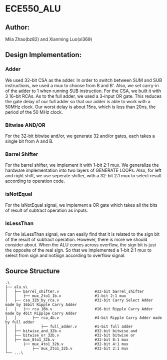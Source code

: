 # ECE550_ALU
## Author: 
Mila Zhao(bz82) and Xianming Luo(xl369)
## Design Implementation: 
### Adder
We used 32-bit CSA as the adder. In order to switch between SUM and SUB instructions, we used a mux to choose from B and B'. 
Also, we set carry-in of the adder to 1 when running SUB instruction. For the CSA, we built it with 3 16-bit RCAs. 
As to the full adder, we used a 3-input OR gate. This reduces the gate delay of our full adder so that our adder is able to work with a 50MHz clock. 
Our worst delay is about 15ns, which is less than 20ns, the period of the 50 MHz clock.
### Bitwise AND/OR
For the 32-bit bitwise and/or, we generate 32 and/or gates, each takes a single bit from A and B.
### Barrel Shifter
For the barrel shifter, we implement it with 1-bit 2:1 mux. We generalize the hardware implementation into two layers of GENERATE LOOPs. 
Also, for left and right shift, we use seperate shifter, with a 32-bit 2:1 mux to select result according to operation code.
### isNotEqual
For the isNotEqual signal, we implement a OR gate which takes all the bits of result of subtract operation as inputs.
### isLessThan
For the isLessThan signal, we can easily find that it is related to the sign bit of the result of subtract operation. 
However, there is more we should consider about. When the ALU comes across overflow, the sign bit is just the opposite of the real sign. 
So that we implemented a 1-bit 2:1 mux to select from sign and notSign according to overflow signal.

## Source Structure
```
.\
├── alu.v\
│	├── barrel_shifter.v				#32-bit barrel_shifter
│	│	├── mux_2to1_1b.v   			#1-bit 2:1 mux
│	├── csa_32b_by_rca.v				#32-bit Carry Select Adder made by 16bit Ripple Carry Adder
│	│	├── rca_16b.v 					#16-bit Ripple Carry Adder made by 4bit Ripplpe Carry Adder
│	│		├── rca_4b.v				#4-bit Ripple Carry Adder made by full adder
│	│			├── full_adder.v 		#1-bit full adder
│	├── bitwise_and_32b.v				#32-bit bitwise and
│	├── bitwise_or_32b.v				#32-bit bitwise or
│	├── mux_8to1_32b.v					#32-bit 8:1 mux
│		├── mux_4to1_32b.v 				#32-bit 4:1 mux
│			├── mux_2to1_32b.v 			#32-bit 2:1 mux
└── ...\
```


